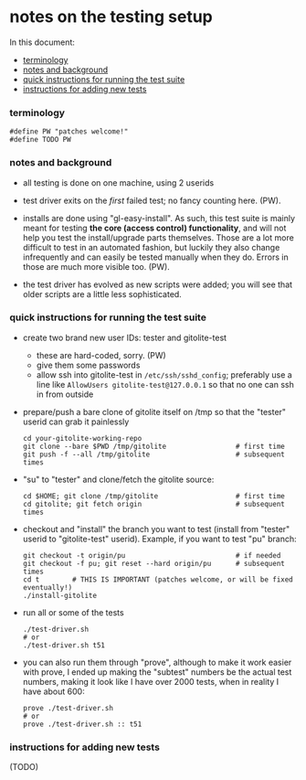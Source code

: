 # notes on the testing setup

In this document:

  * <a href="#terminology">terminology</a>
  * <a href="#notes_and_background">notes and background</a>
  * <a href="#quick_instructions_for_running_the_test_suite">quick instructions for running the test suite</a>
  * <a href="#instructions_for_adding_new_tests">instructions for adding new tests</a>

<a name="terminology"></a>

### terminology

    #define PW "patches welcome!"
    #define TODO PW

<a name="notes_and_background"></a>

### notes and background

  * all testing is done on one machine, using 2 userids

  * test driver exits on the *first* failed test; no fancy counting here.
    (PW).

  * installs are done using "gl-easy-install".  As such, this test suite is
    mainly meant for testing **the core (access control) functionality**, and
    will not help you test the install/upgrade parts themselves.  Those are a
    lot more difficult to test in an automated fashion, but luckily they also
    change infrequently and can easily be tested manually when they do.
    Errors in those are much more visible too.  (PW).

  * the test driver has evolved as new scripts were added; you will see that
    older scripts are a little less sophisticated.

<a name="quick_instructions_for_running_the_test_suite"></a>

### quick instructions for running the test suite

  * create two brand new user IDs: tester and gitolite-test
      * these are hard-coded, sorry.  (PW)
      * give them some passwords
      * allow ssh into gitolite-test in `/etc/ssh/sshd_config`; preferably use
        a line like `AllowUsers gitolite-test@127.0.0.1` so that no one can
        ssh in from outside

  * prepare/push a bare clone of gitolite itself on /tmp so that the "tester"
    userid can grab it painlessly

        cd your-gitolite-working-repo
        git clone --bare $PWD /tmp/gitolite                 # first time
        git push -f --all /tmp/gitolite                     # subsequent times

  * "su" to "tester" and clone/fetch the gitolite source:

        cd $HOME; git clone /tmp/gitolite                   # first time
        cd gitolite; git fetch origin                       # subsequent times

  * checkout and "install" the branch you want to test (install from "tester"
    userid to "gitolite-test" userid).  Example, if you want to test "pu"
    branch:

        git checkout -t origin/pu                           # if needed
        git checkout -f pu; git reset --hard origin/pu      # subsequent times
        cd t        # THIS IS IMPORTANT (patches welcome, or will be fixed eventually!)
        ./install-gitolite

  * run all or some of the tests

        ./test-driver.sh
        # or
        ./test-driver.sh t51

  * you can also run them through "prove", although to make it work easier
    with prove, I ended up making the "subtest" numbers be the actual test
    numbers, making it look like I have over 2000 tests, when in reality I
    have about 600:

        prove ./test-driver.sh
        # or
        prove ./test-driver.sh :: t51

<a name="instructions_for_adding_new_tests"></a>

### instructions for adding new tests

(TODO)

